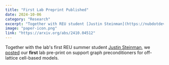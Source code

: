 ```yaml
---
title: "First Lab Preprint Published"
date: 2024-10-06
category: "Research"
excerpt: "Together with REU student [Justin Steinman](https://nubdotdev.github.io), we published our first lab pre-print on support graph preconditioners for cell-based models."
image: "paper-icon.png"
link: "https://arxiv.org/abs/2410.04512"
---
```


Together with the lab's first REU summer student [Justin Steinman](https://nubdotdev.github.io/), we [posted](https://arxiv.org/abs/2410.04512) our **first** lab pre-print on support graph preconditioners for off-lattice cell-based models.

